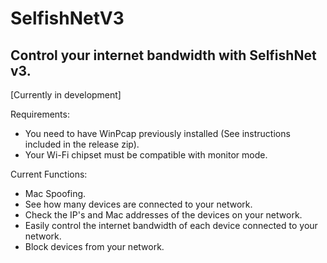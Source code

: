 # SelfishNetV3

## Control your internet bandwidth with SelfishNet v3.
[Currently in development]

Requirements:
- You need to have WinPcap previously installed (See instructions included in the release zip).
- Your Wi-Fi chipset must be compatible with monitor mode.

Current Functions:
- Mac Spoofing.
- See how many devices are connected to your network.
- Check the IP's and Mac addresses of the devices on your network.
- Easily control the internet bandwidth of each device connected to your network.
- Block devices from your network.
